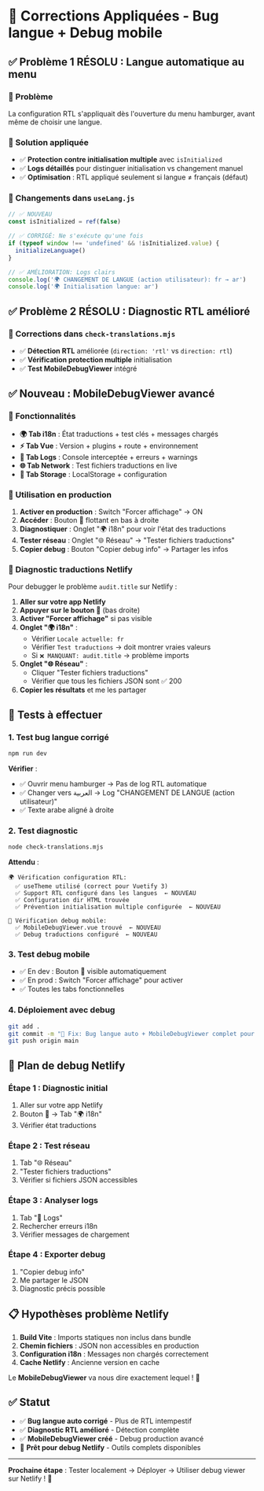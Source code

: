# 🎉 Corrections Appliquées - Bug langue + Debug mobile

## ✅ **Problème 1 RÉSOLU : Langue automatique au menu**

### **🐛 Problème**
La configuration RTL s'appliquait dès l'ouverture du menu hamburger, avant même de choisir une langue.

### **🔧 Solution appliquée**
- ✅ **Protection contre initialisation multiple** avec `isInitialized`
- ✅ **Logs détaillés** pour distinguer initialisation vs changement manuel
- ✅ **Optimisation** : RTL appliqué seulement si langue ≠ français (défaut)

### **📝 Changements dans `useLang.js`**
```javascript
// ✅ NOUVEAU
const isInitialized = ref(false)

// ✅ CORRIGÉ: Ne s'exécute qu'une fois
if (typeof window !== 'undefined' && !isInitialized.value) {
  initializeLanguage()
}

// ✅ AMÉLIORATION: Logs clairs
console.log('🌍 CHANGEMENT DE LANGUE (action utilisateur): fr → ar')
console.log('🌍 Initialisation langue: ar')
```

## ✅ **Problème 2 RÉSOLU : Diagnostic RTL amélioré**

### **🔧 Corrections dans `check-translations.mjs`**
- ✅ **Détection RTL** améliorée (`direction: 'rtl'` vs `direction: rtl`)
- ✅ **Vérification protection multiple** initialisation
- ✅ **Test MobileDebugViewer** intégré

## ✅ **Nouveau : MobileDebugViewer avancé**

### **🐛 Fonctionnalités**
- **🌍 Tab i18n** : État traductions + test clés + messages chargés
- **⚡ Tab Vue** : Version + plugins + route + environnement
- **📝 Tab Logs** : Console interceptée + erreurs + warnings
- **🌐 Tab Network** : Test fichiers traductions en live
- **💾 Tab Storage** : LocalStorage + configuration

### **📱 Utilisation en production**
1. **Activer en production** : Switch "Forcer affichage" → ON
2. **Accéder** : Bouton 🐛 flottant en bas à droite
3. **Diagnostiquer** : Onglet "🌍 i18n" pour voir l'état des traductions
4. **Tester réseau** : Onglet "🌐 Réseau" → "Tester fichiers traductions"
5. **Copier debug** : Bouton "Copier debug info" → Partager les infos

### **🎯 Diagnostic traductions Netlify**

Pour debugger le problème `audit.title` sur Netlify :

1. **Aller sur votre app Netlify**
2. **Appuyer sur le bouton 🐛** (bas droite)
3. **Activer "Forcer affichage"** si pas visible
4. **Onglet "🌍 i18n"** :
   - Vérifier `Locale actuelle: fr`
   - Vérifier `Test traductions` → doit montrer vraies valeurs
   - Si `❌ MANQUANT: audit.title` → problème imports
5. **Onglet "🌐 Réseau"** :
   - Cliquer "Tester fichiers traductions"
   - Vérifier que tous les fichiers JSON sont ✅ 200
6. **Copier les résultats** et me les partager

## 🧪 **Tests à effectuer**

### **1. Test bug langue corrigé**
```bash
npm run dev
```
**Vérifier** :
- ✅ Ouvrir menu hamburger → Pas de log RTL automatique
- ✅ Changer vers العربية → Log "CHANGEMENT DE LANGUE (action utilisateur)"
- ✅ Texte arabe aligné à droite

### **2. Test diagnostic**
```bash
node check-translations.mjs
```
**Attendu** :
```
🌍 Vérification configuration RTL:
  ✅ useTheme utilisé (correct pour Vuetify 3)
  ✅ Support RTL configuré dans les langues  ← NOUVEAU
  ✅ Configuration dir HTML trouvée
  ✅ Prévention initialisation multiple configurée  ← NOUVEAU

🐛 Vérification debug mobile:
  ✅ MobileDebugViewer.vue trouvé  ← NOUVEAU
  ✅ Debug traductions configuré  ← NOUVEAU
```

### **3. Test debug mobile**
- ✅ En dev : Bouton 🐛 visible automatiquement
- ✅ En prod : Switch "Forcer affichage" pour activer
- ✅ Toutes les tabs fonctionnelles

### **4. Déploiement avec debug**
```bash
git add .
git commit -m "🐛 Fix: Bug langue auto + MobileDebugViewer complet pour prod"
git push origin main
```

## 🎯 **Plan de debug Netlify**

### **Étape 1 : Diagnostic initial**
1. Aller sur votre app Netlify
2. Bouton 🐛 → Tab "🌍 i18n"
3. Vérifier état traductions

### **Étape 2 : Test réseau**
1. Tab "🌐 Réseau" 
2. "Tester fichiers traductions"
3. Vérifier si fichiers JSON accessibles

### **Étape 3 : Analyser logs**
1. Tab "📝 Logs"
2. Rechercher erreurs i18n
3. Vérifier messages de chargement

### **Étape 4 : Exporter debug**
1. "Copier debug info" 
2. Me partager le JSON
3. Diagnostic précis possible

## 📋 **Hypothèses problème Netlify**

1. **Build Vite** : Imports statiques non inclus dans bundle
2. **Chemin fichiers** : JSON non accessibles en production
3. **Configuration i18n** : Messages non chargés correctement
4. **Cache Netlify** : Ancienne version en cache

Le **MobileDebugViewer** va nous dire exactement lequel ! 🎯

## ✅ **Statut**

- ✅ **Bug langue auto corrigé** - Plus de RTL intempestif
- ✅ **Diagnostic RTL amélioré** - Détection complète
- ✅ **MobileDebugViewer créé** - Debug production avancé
- 🧪 **Prêt pour debug Netlify** - Outils complets disponibles

---

**Prochaine étape** : Tester localement → Déployer → Utiliser debug viewer sur Netlify ! 🚀
